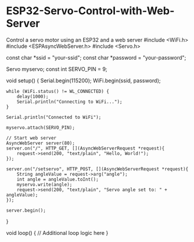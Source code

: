 # ESP32-Servo-Control-with-Web-Server
Control a servo motor using an ESP32 and a web server
#include <WiFi.h>
#include <ESPAsyncWebServer.h>
#include <Servo.h>

const char *ssid = "your-ssid";
const char *password = "your-password";

Servo myservo;
const int SERVO_PIN = 9;

void setup() {
    Serial.begin(115200);
    WiFi.begin(ssid, password);

    while (WiFi.status() != WL_CONNECTED) {
        delay(1000);
        Serial.println("Connecting to WiFi...");
    }

    Serial.println("Connected to WiFi");

    myservo.attach(SERVO_PIN);

    // Start web server
    AsyncWebServer server(80);
    server.on("/", HTTP_GET, [](AsyncWebServerRequest *request){
        request->send(200, "text/plain", "Hello, World!");
    });

    server.on("/setservo", HTTP_POST, [](AsyncWebServerRequest *request){
        String angleValue = request->arg("angle");
        int angle = angleValue.toInt();
        myservo.write(angle);
        request->send(200, "text/plain", "Servo angle set to: " + angleValue);
    });

    server.begin();
}

void loop() {
    // Additional loop logic here
}
